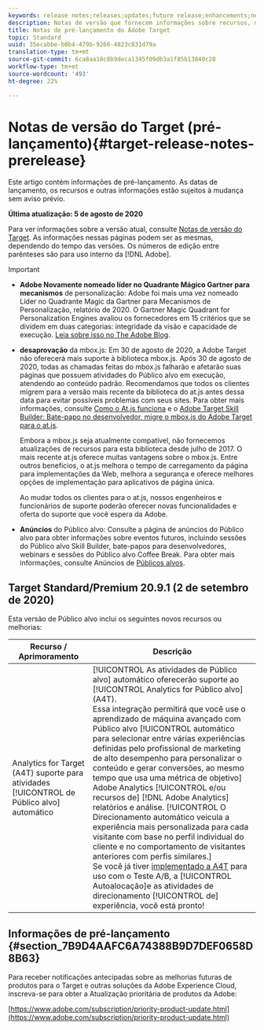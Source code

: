 ```yaml
---
keywords: release notes;releases;updates;future release;enhancements;new features;fixes;updates
description: Notas de versão que fornecem informações sobre recursos, melhorias e correções para as versões mais recentes ou futuras da DNL Adobe Target.
title: Notas de pré-lançamento do Adobe Target
topic: Standard
uuid: 35ecabbe-b8b4-479b-9266-4823c831d79a
translation-type: tm+mt
source-git-commit: 6ca8aa18c8b9deca1345f09db3a1f85b13840c28
workflow-type: tm+mt
source-wordcount: '493'
ht-degree: 22%

---
```



# Notas de versão do Target (pré-lançamento){#target-release-notes-prerelease}

Este artigo contém informações de pré-lançamento. As datas de lançamento, os recursos e outras informações estão sujeitos à mudança sem aviso prévio.

**Última atualização: 5 de agosto de 2020**

Para ver informações sobre a versão atual, consulte [Notas de versão do Target](release-notes.md). As informações nessas páginas podem ser as mesmas, dependendo do tempo das versões. Os números de edição entre parênteses são para uso interno da [!DNL Adobe].

>[!IMPORTANT]
>
>* **Adobe Novamente nomeado líder no Quadrante Mágico Gartner para mecanismos** de personalização: Adobe foi mais uma vez nomeado Líder no Quadrante Magic da Gartner para Mecanismos de Personalização, relatório de 2020. O Gartner Magic Quadrant for Personalization Engines avaliou os fornecedores em 15 critérios que se dividem em duas categorias: integridade da visão e capacidade de execução. [Leia sobre isso no The Adobe Blog](https://theblog.adobe.com/adobe-again-named-leader-in-gartner-magic-quadrant-for-personalization-engines/).
   >
   >
* **desaprovação** da mbox.js: Em 30 de agosto de 2020, a Adobe Target não oferecerá mais suporte à biblioteca mbox.js. Após 30 de agosto de 2020, todas as chamadas feitas do mbox.js falharão e afetarão suas páginas que possuem atividades do Público alvo em execução, atendendo ao conteúdo padrão. Recomendamos que todos os clientes migrem para a versão mais recente da biblioteca do at.js antes dessa data para evitar possíveis problemas com seus sites. Para obter mais informações, consulte [Como o At.js funciona](/help/c-implementing-target/c-implementing-target-for-client-side-web/c-how-atjs-works/how-atjs-works.md) e o [Adobe Target Skill Builder: Bate-papo no desenvolvedor, migre o mbox.js do Adobe Target para o at.js](https://seminars.adobeconnect.com/ptdo6mfo6qn6/?proto=true).
   >
   >   
   Embora a mbox.js seja atualmente compatível, não fornecemos atualizações de recursos para esta biblioteca desde julho de 2017. O mais recente at.js oferece muitas vantagens sobre o mbox.js. Entre outros benefícios, o at.js melhora o tempo de carregamento da página para implementações da Web, melhora a segurança e oferece melhores opções de implementação para aplicativos de página única.
   >
   >   
   Ao mudar todos os clientes para o at.js, nossos engenheiros e funcionários de suporte poderão oferecer novas funcionalidades e oferta do suporte que você espera da Adobe.
   >
   >
* **Anúncios** do Público alvo: Consulte a página de anúncios do Público alvo para obter informações sobre eventos futuros, incluindo sessões do Público alvo Skill Builder, bate-papos para desenvolvedores, webinars e sessões do Público alvo Coffee Break. Para obter mais informações, consulte Anúncios de [Públicos alvos](/help/r-release-notes/target-announcements.md).


## Target Standard/Premium 20.9.1 (2 de setembro de 2020)

Esta versão de Público alvo inclui os seguintes novos recursos ou melhorias:

| Recurso  / Aprimoramento | Descrição |
| --- | --- |
| Analytics for Target (A4T) suporte para atividades [!UICONTROL de Público alvo] automático | [!UICONTROL As atividades de Público alvo] automático oferecerão suporte ao [!UICONTROL Analytics for Público alvo] (A4T).<br>Essa integração permitirá que você use o aprendizado de máquina avançado com Público alvo [!UICONTROL automático para selecionar entre várias experiências definidas pelo profissional de marketing de alto desempenho para personalizar o conteúdo e gerar conversões, ao mesmo tempo que usa uma métrica de objetivo] Adobe Analytics [!UICONTROL e/ou recursos de] [!DNL Adobe Analytics] relatórios e análise. [!UICONTROL O Direcionamento automático veicula a experiência mais personalizada para cada visitante com base no perfil individual do cliente e no comportamento de visitantes anteriores com perfis similares.]<br>Se você já tiver [implementado a A4T](/help/c-integrating-target-with-mac/a4t/a4timplementation.md) para uso com o Teste A/B, a [!UICONTROL Autoalocação]e as atividades de direcionamento [!UICONTROL de] experiência, você está pronto! |

## Informações de pré-lançamento {#section_7B9D4AAFC6A74388B9D7DEF0658D8B63}

Para receber notificações antecipadas sobre as melhorias futuras de produtos para o Target e outras soluções da Adobe Experience Cloud, inscreva-se para obter a Atualização prioritária de produtos da Adobe:

[https://www.adobe.com/subscription/priority-product-update.html](https://www.adobe.com/subscription/priority-product-update.html)
